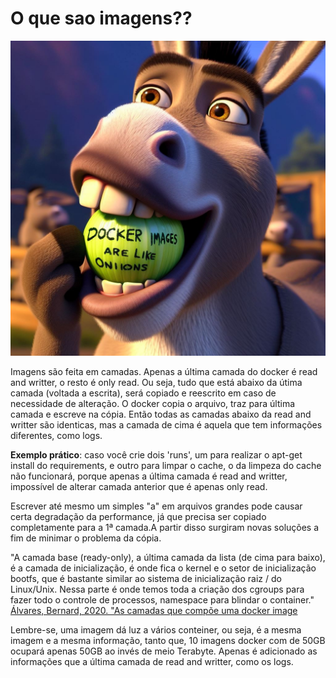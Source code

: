 # O que sao imagens??

![Alt Text](./imgs/ogrossaocomocebolas.jpeg)


Imagens são feita em camadas. Apenas a última camada do docker é read and writter, o resto é only read. Ou seja, tudo que está abaixo da útima camada (voltada a escrita), será copiado e reescrito em caso de necessidade de alteração. O docker copia o arquivo, traz para última camada e escreve na cópia. 
Então todas as camadas abaixo da read and writter são identicas, mas a camada de cima é aquela que tem informações diferentes, como logs.

**Exemplo prático**: caso você crie dois 'runs', um para realizar o apt-get install do requirements, e outro para limpar o cache, o da limpeza do cache não funcionará, porque apenas a última camada é read and writter, impossível de alterar camada anterior que é apenas only read.

Escrever até mesmo um simples "a" em arquivos grandes pode causar certa degradação da performance, já que precisa ser copiado completamente para a 1ª camada.A partir disso surgiram novas soluções a fim de minimar o problema da cópia.


"A camada base (ready-only), a última camada da lista (de cima para baixo), é a camada de inicialização, é onde fica o kernel e o setor de inicialização bootfs, que é bastante similar ao sistema de inicialização raiz / do Linux/Unix. Nessa parte é onde temos toda a criação dos cgroups para fazer todo o controle de processos, namespace para blindar o container." [Álvares, Bernard, 2020. "As camadas que compõe uma docker image](https://medium.com/@bernard.luz/as-camadas-que-comp%C3%B5e-uma-docker-image-f77cfa7d04ce)


Lembre-se, uma imagem dá luz a vários conteiner, ou seja, é a mesma imagem e a mesma informação, tanto que, 10 imagens docker com de 50GB ocupará apenas 50GB ao invés de meio Terabyte. Apenas é adicionado as informações que a última camada de read and writter, como os logs. 